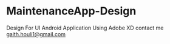# MaintenanceApp-Design
Design For UI Android Application Using Adobe XD
contact me gaith.houli1@gmail.com

